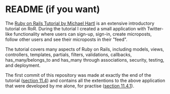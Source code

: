 README (if you want)
====================

The [Ruby on Rails Tutorial by Michael Hartl](http://ruby.railstutorial.org/) is an extensive introductory tutorial on RoR. During the tutorial I created a small application with Twitter-like functionality where users can sign-up, sign-in, create microposts, follow other users and see their microposts in their "feed". 

The tutorial covers many aspects of Ruby on Rails, including models, views, controllers, templates, partials, filters, validations, callbacks, has_many/belongs_to and has_many through associations, security, testing, and deployment.

The first commit of this repository was made at exactly the end of the tutorial ([section 11.4](http://ruby.railstutorial.org/chapters/following-users#sec-following_conclusion)) and contains all the extentions to the above application that were developed by me alone, for practise ([section 11.4.1](http://ruby.railstutorial.org/chapters/following-users#sec-extensions_to_the_sample_application)).

